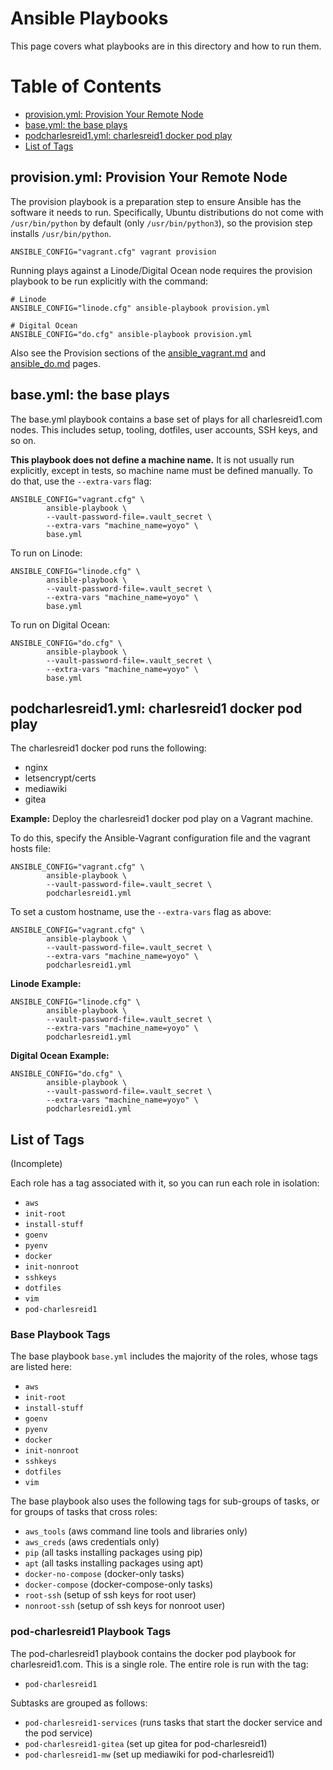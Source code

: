 # Ansible Playbooks

This page covers what playbooks are in this directory
and how to run them.


Table of Contents
=================

* [provision\.yml: Provision Your Remote Node](#provisionyml-provision-your-remote-node)
* [base\.yml: the base plays](#baseyml-the-base-plays)
* [podcharlesreid1\.yml: charlesreid1 docker pod play](#podcharlesreid1yml-charlesreid1-docker-pod-play)
* [List of Tags](#list-of-tags)


## provision.yml: Provision Your Remote Node

The provision playbook is a preparation step to ensure
Ansible has the software it needs to run. Specifically,
Ubuntu distributions do not come with `/usr/bin/python`
by default (only `/usr/bin/python3`), so the provision
step installs `/usr/bin/python`.

```plain
ANSIBLE_CONFIG="vagrant.cfg" vagrant provision
```

Running plays against a Linode/Digital Ocean node requires
the provision playbook to be run explicitly with the
command:

```plain
# Linode
ANSIBLE_CONFIG="linode.cfg" ansible-playbook provision.yml

# Digital Ocean
ANSIBLE_CONFIG="do.cfg" ansible-playbook provision.yml
```

Also see the Provision sections of the 
[ansible_vagrant.md](ansible_vagrant.md)
and [ansible_do.md](ansible_do.md) pages.


## base.yml: the base plays

The base.yml playbook contains a base set of plays for all
charlesreid1.com nodes. This includes setup, tooling, dotfiles,
user accounts, SSH keys, and so on.

**This playbook does not define a machine name.** It is not
usually run explicitly, except in tests, so machine name must
be defined manually. To do that, use the `--extra-vars` flag:

```plain
ANSIBLE_CONFIG="vagrant.cfg" \
        ansible-playbook \
        --vault-password-file=.vault_secret \
        --extra-vars "machine_name=yoyo" \
        base.yml
```

To run on Linode:

```plain
ANSIBLE_CONFIG="linode.cfg" \
        ansible-playbook \
        --vault-password-file=.vault_secret \
        --extra-vars "machine_name=yoyo" \
        base.yml
```

To run on Digital Ocean:

```plain
ANSIBLE_CONFIG="do.cfg" \
        ansible-playbook \
        --vault-password-file=.vault_secret \
        --extra-vars "machine_name=yoyo" \
        base.yml
```


## podcharlesreid1.yml: charlesreid1 docker pod play

The charlesreid1 docker pod runs the following:

- nginx
- letsencrypt/certs
- mediawiki
- gitea

**Example:** Deploy the charlesreid1 docker pod play
on a Vagrant machine.

To do this, specify the Ansible-Vagrant configuration file 
and the vagrant hosts file:

```plain
ANSIBLE_CONFIG="vagrant.cfg" \
        ansible-playbook \
        --vault-password-file=.vault_secret \
        podcharlesreid1.yml
```

To set a custom hostname, use the `--extra-vars` flag as above:

```plain
ANSIBLE_CONFIG="vagrant.cfg" \
        ansible-playbook \
        --vault-password-file=.vault_secret \
        --extra-vars "machine_name=yoyo" \
        podcharlesreid1.yml
```

**Linode Example:**

```plain
ANSIBLE_CONFIG="linode.cfg" \
        ansible-playbook \
        --vault-password-file=.vault_secret \
        --extra-vars "machine_name=yoyo" \
        podcharlesreid1.yml
```

**Digital Ocean Example:**

```plain
ANSIBLE_CONFIG="do.cfg" \
        ansible-playbook \
        --vault-password-file=.vault_secret \
        --extra-vars "machine_name=yoyo" \
        podcharlesreid1.yml
```


## List of Tags

(Incomplete)

Each role has a tag associated with it, so you can
run each role in isolation:

* `aws`
* `init-root`
* `install-stuff`
* `goenv`
* `pyenv`
* `docker`
* `init-nonroot`
* `sshkeys`
* `dotfiles`
* `vim`
* `pod-charlesreid1`


### Base Playbook Tags

The base playbook `base.yml` includes the majority of
the roles, whose tags are listed here:

* `aws`
* `init-root`
* `install-stuff`
* `goenv`
* `pyenv`
* `docker`
* `init-nonroot`
* `sshkeys`
* `dotfiles`
* `vim`

The base playbook also uses the following tags
for sub-groups of tasks, or for groups of tasks
that cross roles:

* `aws_tools` (aws command line tools and libraries only)
* `aws_creds` (aws credentials only)
* `pip` (all tasks installing packages using pip)
* `apt` (all tasks installing packages using apt)
* `docker-no-compose` (docker-only tasks)
* `docker-compose`  (docker-compose-only tasks)
* `root-ssh` (setup of ssh keys for root user)
* `nonroot-ssh` (setup of ssh keys for nonroot user)

### pod-charlesreid1 Playbook Tags

The pod-charlesreid1 playbook contains the docker pod
playbook for charlesreid1.com. This is a single role.
The entire role is run with the tag:

* `pod-charlesreid1`

Subtasks are grouped as follows:

* `pod-charlesreid1-services` (runs tasks that start the docker service and the pod service)
* `pod-charlesreid1-gitea` (set up gitea for pod-charlesreid1)
* `pod-charlesreid1-mw` (set up mediawiki for pod-charlesreid1)

